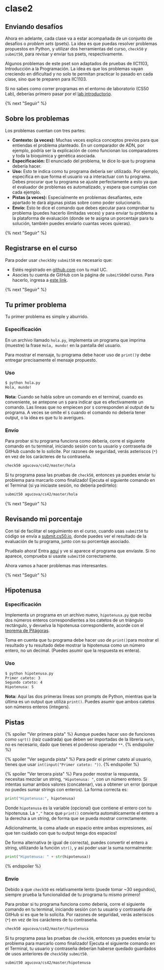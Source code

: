 # clase2

## Enviando desafíos

Ahora en adelante, cada clase va a estar acompañada de un conjunto de desafíos o *problem sets* (psets). La idea es que puedas resolver problemas propuestos en Python, y utilizar dos herramientas del curso, `check50` y `submit50`, para revisar y enviar tus psets, respectivamente.

Algunos problemas de este pset son adaptados de pruebas de IIC1103, Introducción a la Programación. La idea es que los problemas vayan creciendo en dificultad y no solo te permitan practicar lo pasado en cada clase, sino que te preparen para IIC1103.

Si no sabes como correr programas en el entorno de laboratorio (CS50 Lab), deberías primero pasar por el [lab introductorio](https://lab.cs50.io/agucova/labs-cs42/master/hola/).

{% next "Seguir" %}

## Sobre los problemas

Los problemas cuentan con tres partes:

- **Contexto: (a veces):** Muchas veces explica conceptos previos para que entiendas el problema planteado. En un comparador de ADN, por ejemplo, podría ser la explicación de como funcionan los comparadores y toda la bioquímica y genética asociada.
- **Especificación:** El enunciado del problema, te dice lo que tu programa debería hacer.
- **Uso:** Esto te indica como tu programa debería ser utilizado. Por ejemplo, especifica en que forma el usuario va a interactuar con tu programa. Debes procurar que tu programa se ajuste perfectamente a esto ya que el evaluador de problemas es automatizado, y espera que cumplas con cada ejemplo.
- **Pistas (a veces):** Especialmente en problemas desafiantes, este apartado te dará algunas pistas sobre como poder solucionarlo.
- **Envío:** Esto te dice el comando que debes ejecutar para comprobar tu problema (puedes hacerlo ilimitadas veces) y para enviar tu problema a la plataforma de evaluación (donde se te asigna un porcentaje para tu solución, también puedes enviarlo cuantas veces quieras).

{% next "Seguir" %}

## Registrarse en el curso
Para poder usar `check50`y `submit50` es necesario que:

- Estés registrado en [github.com](https://github.com/) con tu mail UC.
- Asocies tu cuenta de GitHub con la página de `submit50`del curso. Para hacerlo, ingresa a [este link](https://submit.cs50.io/invites/0392889eaf614534906d60e45912e7db).

{% next "Seguir" %}

## Tu primer problema

Tu primer problema es simple y aburrido.

### Especificación
En un archivo llamado `hola.py`, implementa un programa que imprima (muestre) la frase `Hola, mundo!` en la pantalla del usuario.

Para mostrar el mensaje, tu programa debe hacer uso de `print()`y debe entregar precisamente el mensaje propuesto.

### Uso

```bash
$ python hola.py
Hola, mundo!
```

**Nota:** Cuando se habla sobre un comando en el terminal, cuando es conveniente, se antepone un `$` para indicar que es efectivamente un comando. Las lineas que no empiecen por `$` corresponden al output de tu programa. A veces se omite el `$` cuando el comando no debería tener output, o la idea es que tu lo averigues.

### Envío

Para probar si tu programa funciona como debería, corre el siguiente comando en tu terminal, iniciando sesión con tu usuario y contraseña de GitHub cuando te lo solicite. Por razones de seguridad, verás asteriscos (`*`) en vez de los carácteres de tu contraseña.

```bash
check50 agucova/cs42/master/hola
```

Si tu programa pasa las pruebas de `check50`, entonces ya puedes enviar tu problema para marcarlo como finalizado! Ejecuta el siguiente comando en el Terminal (si ya iniciaste sesión, no debería pedírtelo):

```bash
submit50 agucova/cs42/master/hola
```

{% next "Seguir" %}

## Revisando mi porcentaje

Con tal de facilitar el seguimiento en el curso, cuando usas `submit50` tu código se envía a [submit.cs50.io](https://submit.cs50.io), donde puedes ver el resultado de la evaluación de tu programa, junto con su porcentaje asociado.

Pruébalo ahora! Entra [aquí](https://submit.cs50.io/courses/190/) y ve si aparece el programa que envíaste. Si no aparece, comprueba si usaste `submit50` correctamente.

Ahora vamos a hacer problemas mas interesantes.

{% next "Seguir" %}

## Hipotenusa

### Especificación

Implementa un programa en un archivo nuevo, `hipotenusa.py` que reciba dos números enteros correspondientes a los catetos de un triángulo rectángulo, y devuelva la hipotenusa correspondiente, acorde con el [teorema de Pitágoras](https://es.wikipedia.org/wiki/Teorema_de_Pit%C3%A1goras).

Toma en cuenta que tu programa debe hacer uso de `print()`para mostrar el resultado y tu resultado debe mostrar la hipotenusa como un número entero, no un decimal. (Puedes asumir que la respuesta es entera).

### Uso

```bash
$ python hipotenusa.py
Primer cateto: 3
Segundo cateto: 4
Hipotenusa: 5
```

**Nota:** Aquí las dos primeras líneas son prompts de Python, mientras que la última es un output que utiliza `print()`. Puedes asumir que ambos catetos son números enteros (integers).

## Pistas

{% spoiler "Ver primera pista" %}
Aunque puedes hacer uso de funciones como `sqrt()` (raíz cuadrada) que deben ser importadas de la librería `math`, no es necesario, dado que tienes el poderoso operador `**`.
{% endspoiler %}

{% spoiler "Ver segunda pista" %}
Para pedir el primer cateto al usuario, tienes que usar `int(input("Primer cateto: "))`.
{% endspoiler %}

{% spoiler "Ver tercera pista" %}
Para poder mostrar la respuesta, necesitas mezclar un string, `"Hipotenusa: "`, con un número entero. Si intentas sumar ambos valores (concatenar), vas a obtener un error (porque no puedes sumar strings con enteros). La forma correcta es:
```python
print("Hipotenusa:", hipotenusa)
```

Donde `hipotenusa` es la variable (opcional) que contiene el entero con tu hipotenusa. La `","` hace que `print()` convierta automáticamente el entero a la derecha a un string, de forma que se pueda mostrar correctamente.

Adicionalmente, la coma añade un espacio entre ambas expresiones, así que ten cuidado con que tu output tenga dos espacios!

De forma alternativa (e igual de correcta), puedes convertir el entero a string, utilizando la función `str()`, y así poder usar la suma normalmente:

```python
print("Hipotenusa: " + str(hipotenusa))
```

{% endspoiler %}

### Envío

Debido a que `check50` es relativamente lento (puede tomar ~30 segundos), siempre prueba la funcionalidad de tu programa tu mismo primero!

Para probar si tu programa funciona como debería, corre el siguiente comando en tu terminal, iniciando sesión con tu usuario y contraseña de GitHub si es que te lo solicita. Por razones de seguridad, verás asteriscos (`*`) en vez de los carácteres de tu contraseña.

```bash
check50 agucova/cs42/master/hipotenusa
```

Si tu programa pasa las pruebas de `check50`, entonces ya puedes enviar tu problema para marcarlo como finalizado! Ejecuta el siguiente comando en el Terminal, tu usuario y contraseña deberían haberse quedado guardados de usos anteriores de `check50`y `submit50`.

```bash
submit50 agucova/cs42/master/hipotenusa
```
